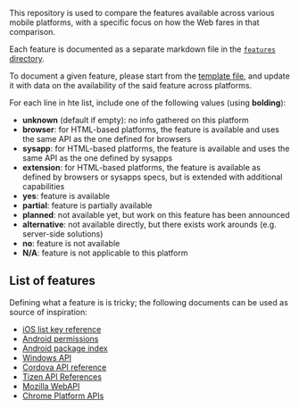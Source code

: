 This repository is used to compare the features available across various mobile platforms, with a specific focus on how the Web fares in that comparison.

Each feature is documented as a separate markdown file in the [`features` directory](features/).

To document a given feature, please start from the [template file](template.md), and update it with data on the availability of the said feature across platforms.

For each line in hte list, include one of the following values (using **bolding**):
* **unknown** (default if empty): no info gathered on this platform
* **browser**: for HTML-based platforms, the feature is available and uses the same API as the one defined for browsers
* **sysapp**: for HTML-based platforms, the feature is available and uses the same API as the one defined by sysapps
* **extension**: for HTML-based platforms, the feature is available as defined by browsers or sysapps specs, but is extended with additional capabilities
* **yes**: feature is available
* **partial**: feature is partially available
* **planned**: not available yet, but work on this feature has been announced
* **alternative**: not available directly, but there exists work arounds (e.g. server-side solutions)
* **no**: feature is not available
* **N/A**: feature is not applicable to this platform

## List of features
Defining what a feature is is tricky; the following documents can be used as source of inspiration:

* [iOS list key reference](https://developer.apple.com/library/ios/documentation/General/Reference/InfoPlistKeyReference/Articles/iPhoneOSKeys.html#//apple_ref/doc/uid/TP40009252-SW2)
* [Android permissions](http://developer.android.com/reference/android/Manifest.permission.html)
* [Android package index](http://developer.android.com/reference/packages.html)
* [Windows API](http://msdn.microsoft.com/en-us/library/windows/apps/br211377.aspx)
* [Cordova API reference](http://cordova.apache.org/docs/en/3.3.0/#API%20Reference)
* [Tizen API References](https://developer.tizen.org/dev-guide/2.2.1/org.tizen.web.appprogramming/html/api_reference/api_reference.htm)
* [Mozilla WebAPI](https://wiki.mozilla.org/WebAPI)
* [Chrome Platform APIs](http://developer.chrome.com/extensions/api_index)